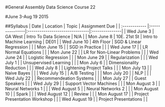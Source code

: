 #General Assembly Data Science Course 22 

#June 3-Aug 19 2015

##Syllabus
| Date          | Location       | Topic                          | Assignment Due |
| :------------ |:---------------|:-------------------------------|:---------------|
| Wed June 3    | GA West        | Intro To Data Science          | N/A            |
| Mon June 8    | 10E. 21st St   | Intro to Machine Learning      | DE01           |
| Wed June 10   | 4th Floor      | SGD & Linear Regression        |                |
| Mon June 15   |                | SGD in Practice                |                |
| Wed June 17   |                | LR Normal Equations            |                |
| Mon June 22   |                | LR for Non-Linear Problems     |                |
| Wed June 24   |                | Logistic Regression            |                |
| Mon June 29   |                | Regularization                 |                |
| Wed July 1    |                | Unsupervised Learning          |                |
| Mon July 6    |                | Dimensionality Reduction       |                |
| Wed July 8    |                | Lightening Project Talks       |                |
| Mon July 13   |                | Naive Bayes                    |                |
| Wed July 15   |                | A/B Testing                    |                |
| Mon July 20   |                | NLP                            |                |
| Wed July 22   |                | Recommendeation Systems        |                |
| Mon July 27   |                | Guest Speakers                 |                |
| Wed July 29   |                | Support Vector Machines        |                |
| Mon August 3  |                | Neural Networks 1              |                |
| Wed August 5  |                | Neural Networks 2              |                |
| Mon August 10 |                | Spark                          |                |
| Wed August 12 |                | Review                         |                |
| Mon August 17 |                | Project Presentation Workshop  |                |
| Wed August 19 |                | Project Presentations          |                |
